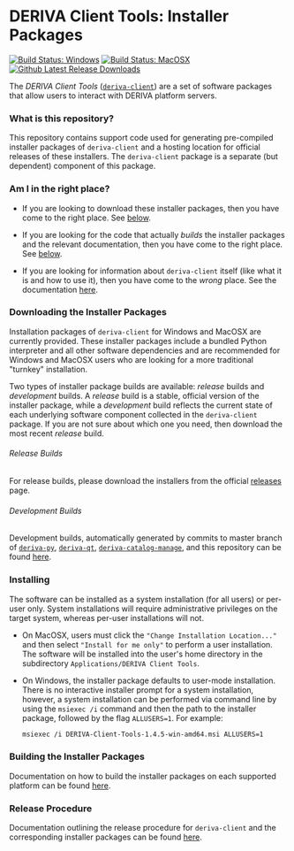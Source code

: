 # DERIVA Client Tools: Installer Packages

[![Build Status: Windows](http://buildbot.derivacloud.org/badges/deriva-client-bundle-Windows.svg?left_text=Build%20Status:%20Windows)](http://buildbot.derivacloud.org/#/)
[![Build Status: MacOSX](http://buildbot.derivacloud.org/badges/deriva-client-bundle-MacOS.svg?left_text=Build%20Status:%20MacOSX)](http://buildbot.derivacloud.org/#/)
[![Github Latest Release Downloads](https://img.shields.io/github/downloads/informatics-isi-edu/deriva-client-bundle/latest/total.svg?maxAge=600)](https://github.com/informatics-isi-edu/deriva-client-bundle/releases/latest)


The _DERIVA Client Tools_ ([`deriva-client`](https://github.com/informatics-isi-edu/deriva-client)) are a set of software packages 
that allow users to interact with DERIVA platform servers. 

### What is this repository?
This repository contains support code used for generating pre-compiled 
installer packages of `deriva-client` and a hosting location for 
official releases of these installers. The `deriva-client` package is a separate (but dependent) component of this package. 

### Am I in the right place?

* If you are looking to download these installer packages, then you have 
come to the right place. See [below](#downloading-the-installer-packages).

* If you are looking for the code that actually _builds_ the installer 
packages and the relevant documentation, then you have come to the 
right place. See [below](#building-the-installer-packages).

* If you are looking for information about `deriva-client` itself 
(like what it is and how to use it), then you have come to the _wrong_ place. 
See the documentation [here](https://github.com/informatics-isi-edu/deriva-client#deriva-client).


### Downloading the Installer Packages
Installation packages of `deriva-client` for Windows and MacOSX are 
currently provided. These installer packages include a bundled Python interpreter and all 
other software dependencies and are recommended for Windows and MacOSX 
users who are looking for a more traditional "turnkey" installation. 

Two types of installer package builds are available: _release_ builds 
and _development_ builds. A _release_ build is a stable, official 
version of the installer package, while a _development_ build reflects 
the current state of each underlying software component collected in the
`deriva-client` package. If you are not sure about which one you need, 
then download the most recent _release_ build.

###### Release Builds
For release builds, please download the installers from the official
[releases](https://github.com/informatics-isi-edu/deriva-client-bundle/releases) page.

###### Development Builds
Development builds, automatically generated by commits to master branch of
[`deriva-py`](https://github.com/informatics-isi-edu/deriva-py),
[`deriva-qt`](https://github.com/informatics-isi-edu/deriva-qt),
[`deriva-catalog-manage`](https://github.com/informatics-isi-edu/deriva-catalog-manage),
and this repository can be found [here](http://buildbot.derivacloud.org/~buildbot/deriva-client-bundle/).

### Installing

The software can be installed as a system installation (for all users) or per-user only.
System installations will require administrative privileges on the target system, whereas
per-user installations will not. 

* On MacOSX, users must click the `"Change Installation Location..."` and then select 
`"Install for me only"` to perform a user installation. The software will be installed 
into the user's home directory in the subdirectory `Applications/DERIVA Client Tools`.

* On Windows, the installer package defaults to user-mode 
installation. There is no interactive installer prompt for a system installation, however, 
a system installation can be performed via command line by using the `msiexec /i` command 
and then the path to the installer package, followed by the flag `ALLUSERS=1`. For example:
    ```sh
    msiexec /i DERIVA-Client-Tools-1.4.5-win-amd64.msi ALLUSERS=1
    ```

### Building the Installer Packages

Documentation on how to build the installer packages on each supported 
platform can be found [here](./building.md).

### Release Procedure

Documentation outlining the release procedure for `deriva-client` and 
the corresponding installer packages can be found [here](./releasing.md).
